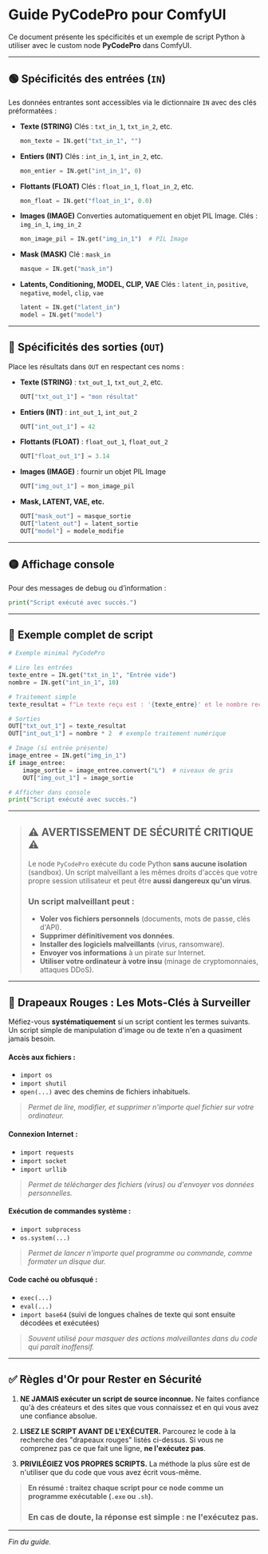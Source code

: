 # Guide PyCodePro pour ComfyUI

Ce document présente les spécificités et un exemple de script Python à utiliser avec le custom node **PyCodePro** dans ComfyUI.

---

## 🟢 Spécificités des entrées (`IN`)

Les données entrantes sont accessibles via le dictionnaire `IN` avec des clés préformatées :

* **Texte (STRING)**
  Clés : `txt_in_1`, `txt_in_2`, etc.

  ```python
  mon_texte = IN.get("txt_in_1", "")
  ```

* **Entiers (INT)**
  Clés : `int_in_1`, `int_in_2`, etc.

  ```python
  mon_entier = IN.get("int_in_1", 0)
  ```

* **Flottants (FLOAT)**
  Clés : `float_in_1`, `float_in_2`, etc.

  ```python
  mon_float = IN.get("float_in_1", 0.0)
  ```

* **Images (IMAGE)**
  Converties automatiquement en objet PIL Image.
  Clés : `img_in_1`, `img_in_2`

  ```python
  mon_image_pil = IN.get("img_in_1")  # PIL Image
  ```

* **Mask (MASK)**
  Clé : `mask_in`

  ```python
  masque = IN.get("mask_in")
  ```

* **Latents, Conditioning, MODEL, CLIP, VAE**
  Clés : `latent_in`, `positive`, `negative`, `model`, `clip`, `vae`

  ```python
  latent = IN.get("latent_in")
  model = IN.get("model")
  ```

---

## 🔵 Spécificités des sorties (`OUT`)

Place les résultats dans `OUT` en respectant ces noms :

* **Texte (STRING)** : `txt_out_1`, `txt_out_2`, etc.

  ```python
  OUT["txt_out_1"] = "mon résultat"
  ```

* **Entiers (INT)** : `int_out_1`, `int_out_2`

  ```python
  OUT["int_out_1"] = 42
  ```

* **Flottants (FLOAT)** : `float_out_1`, `float_out_2`

  ```python
  OUT["float_out_1"] = 3.14
  ```

* **Images (IMAGE)** : fournir un objet PIL Image

  ```python
  OUT["img_out_1"] = mon_image_pil
  ```

* **Mask, LATENT, VAE, etc.**

  ```python
  OUT["mask_out"] = masque_sortie
  OUT["latent_out"] = latent_sortie
  OUT["model"] = modele_modifie
  ```

---

## 🟡 Affichage console

Pour des messages de debug ou d’information :

```python
print("Script exécuté avec succès.")
```

---

## 📌 Exemple complet de script

```python
# Exemple minimal PyCodePro

# Lire les entrées
texte_entre = IN.get("txt_in_1", "Entrée vide")
nombre = IN.get("int_in_1", 10)

# Traitement simple
texte_resultat = f"Le texte reçu est : '{texte_entre}' et le nombre reçu est : {nombre}"

# Sorties
OUT["txt_out_1"] = texte_resultat
OUT["int_out_1"] = nombre * 2  # exemple traitement numérique

# Image (si entrée présente)
image_entree = IN.get("img_in_1")
if image_entree:
    image_sortie = image_entree.convert("L")  # niveaux de gris
    OUT["img_out_1"] = image_sortie

# Afficher dans console
print("Script exécuté avec succès.")
```

---

> ## ⚠️ **AVERTISSEMENT DE SÉCURITÉ CRITIQUE** ⚠️
>
> Le node `PyCodePro` exécute du code Python **sans aucune isolation** (sandbox). Un script malveillant a les mêmes droits d'accès que votre propre session utilisateur et peut être **aussi dangereux qu'un virus**.
>
> ### Un script malveillant peut :
> -   **Voler vos fichiers personnels** (documents, mots de passe, clés d'API).
> -   **Supprimer définitivement vos données**.
> -   **Installer des logiciels malveillants** (virus, ransomware).
> -   **Envoyer vos informations** à un pirate sur Internet.
> -   **Utiliser votre ordinateur à votre insu** (minage de cryptomonnaies, attaques DDoS).

---

## 🚩 Drapeaux Rouges : Les Mots-Clés à Surveiller

Méfiez-vous **systématiquement** si un script contient les termes suivants. Un script simple de manipulation d'image ou de texte n'en a quasiment jamais besoin.

#### **Accès aux fichiers :**
-   `import os`
-   `import shutil`
-   `open(...)` avec des chemins de fichiers inhabituels.
> _Permet de lire, modifier, et supprimer n'importe quel fichier sur votre ordinateur._

#### **Connexion Internet :**
-   `import requests`
-   `import socket`
-   `import urllib`
> _Permet de télécharger des fichiers (virus) ou d'envoyer vos données personnelles._

#### **Exécution de commandes système :**
-   `import subprocess`
-   `os.system(...)`
> _Permet de lancer n'importe quel programme ou commande, comme formater un disque dur._

#### **Code caché ou obfusqué :**
-   `exec(...)`
-   `eval(...)`
-   `import base64` (suivi de longues chaînes de texte qui sont ensuite décodées et exécutées)
> _Souvent utilisé pour masquer des actions malveillantes dans du code qui paraît inoffensif._

---

## ✅ Règles d'Or pour Rester en Sécurité

1.  **NE JAMAIS exécuter un script de source inconnue.** Ne faites confiance qu'à des créateurs et des sites que vous connaissez et en qui vous avez une confiance absolue.

2.  **LISEZ LE SCRIPT AVANT DE L'EXÉCUTER.** Parcourez le code à la recherche des "drapeaux rouges" listés ci-dessus. Si vous ne comprenez pas ce que fait une ligne, **ne l'exécutez pas**.

3.  **PRIVILÉGIEZ VOS PROPRES SCRIPTS.** La méthode la plus sûre est de n'utiliser que du code que vous avez écrit vous-même.

> **En résumé : traitez chaque script pour ce node comme un programme exécutable (`.exe` ou `.sh`).**
>
> ### **En cas de doute, la réponse est simple : ne l'exécutez pas.**

---

*Fin du guide.*
